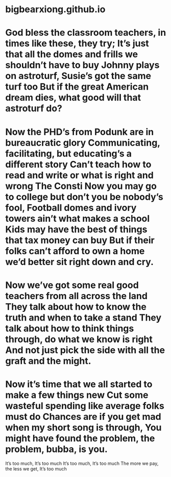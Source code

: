 # bigbearxiong.github.io
God bless the classroom teachers, in times like these, they try;
It’s just that all the domes and frills we shouldn’t have to buy
Johnny plays on astroturf, Susie’s got the same turf too
But if the great American dream dies, what good will that astroturf do?
=====
Now the PHD’s from Podunk are in bureaucratic glory
Communicating, facilitating, but educating’s a different story
Can’t teach how to read and write or what is right and wrong
The Consti
Now you may go to college but don’t you be nobody’s fool,
Football domes and ivory towers ain’t what makes a school
Kids may have the best of things that tax money can buy
But if their folks can’t afford to own a home we’d better sit right down and cry.
=====
Now we’ve got some real good teachers from all across the land
They talk about how to know the truth and when to take a stand
They talk about how to think things through, do what we know is right
And not just pick the side with all the graft and the might.
=====
Now it’s time that we all started to make a few things new
Cut some wasteful spending like average folks must do
Chances are if you get mad when my short song is through,
You might have found the problem, the problem, bubba, is you.
=====
It’s too much, It’s too much
It’s too much, It’s too much
The more we pay, the less we get,
It’s too much
